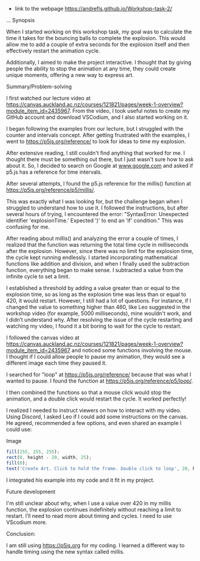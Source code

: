 - link to the webpage https://andrefls.github.io/Workshop-task-2/

...
Synopsis

When I started working on this workshop task, my goal was to calculate the time it takes for the bouncing balls to complete the explosion. This would allow me to add a couple of extra seconds for the explosion itself and then effectively restart the animation cycle.

Additionally, I aimed to make the project interactive. I thought that by giving people the ability to stop the animation at any time, they could create unique moments, offering a new way to express art.

Summary/Problem-solving

I first watched our lecture video at https://canvas.auckland.ac.nz/courses/121821/pages/week-1-overview?module_item_id=2435967. From the video, I took useful notes to create my GitHub account and download VSCodium, and I also started working on it.

I began following the examples from our lecture, but I struggled with the counter and intervals concept. After getting frustrated with the examples, I went to https://p5js.org/reference/ to look for ideas to time my explosion.

After extensive reading, I still couldn't find anything that worked for me. I thought there must be something out there, but I just wasn't sure how to ask about it. So, I decided to search on Google at www.google.com and asked if p5.js has a reference for time intervals.

After several attempts, I found the p5.js reference for the millis() function at https://p5js.org/reference/p5/millis/. 

This was exactly what I was looking for, but the challenge began when I struggled to understand how to use it. I followed the instructions, but after several hours of trying, I encountered the error: "SyntaxError: Unexpected identifier 'explosionTime.' Expected ')' to end an 'if' condition." This was confusing for me.

After reading about millis() and analyzing the error a couple of times, I realized that the function was returning the total time cycle in milliseconds after the explosion. However, since there was no limit for the explosion time, the cycle kept running endlessly. I started incorporating mathematical functions like addition and division, and when I finally used the subtraction function, everything began to make sense. I subtracted a value from the infinite cycle to set a limit.

I established a threshold by adding a value greater than or equal to the explosion time, so as long as the explosion time was less than or equal to 420, it would restart. However, I still had a lot of questions. For instance, if I changed the value to something higher than 460, like Leo suggested in the workshop video (for example, 5000 milliseconds), mine wouldn't work, and I didn’t understand why.
After resolving the issue of the cycle restarting and watching my video, I found it a bit boring to wait for the cycle to restart. 

I followed the canvas video at https://canvas.auckland.ac.nz/courses/121821/pages/week-1-overview?module_item_id=2435967 and noticed some functions involving the mouse. I thought if I could allow people to pause my animation, they would see a different image each time they paused it. 

I searched for "loop" at https://p5js.org/reference/ because that was what I wanted to pause. I found the function at https://p5js.org/reference/p5/loop/. 

I then combined the functions so that a mouse click would stop the animation, and a double click would restart the cycle. It worked perfectly! 

I realized I needed to instruct viewers on how to interact with my video. Using Discord, I asked Leo if I could add some instructions on the canvas. He agreed, recommended a few options, and even shared an example I could use: 

Image

```javascript
fill(255, 255, 255); 
rect(0, height - 20, width, 25); 
fill(0); 
text('Create Art. Click to hold the frame. Double click to loop', 20, height - 8);
```

I integrated his example into my code and it fit in my project.

Future development

I'm still unclear about why, when I use a value over 420 in my millis function, the explosion continues indefinitely without reaching a limit to restart. I’ll need to read more about timing and cycles.
I need to use VScodium more.

Conclusion:

I am still using https://p5js.org for my coding. 
I learned a different way to handle timing using the new syntax called millis.
